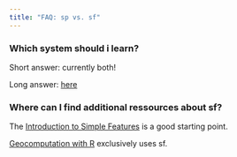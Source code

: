 ```yaml
---
title: "FAQ: sp vs. sf"
---
```


### Which system should i learn?
Short answer: currently both!

Long answer: [here](https://www.r-bloggers.com/should-i-learn-sf-or-sp-for-spatial-r-programming/)



### Where can I find additional ressources about sf?

The [Introduction to Simple Features](https://cran.r-project.org/web/packages/sf/vignettes/sf1.html) is a good starting point. 

[Geocomputation with R](https://geocompr.robinlovelace.net/index.html) exclusively uses sf.
